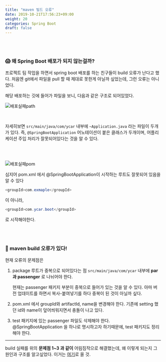 ```yaml
---
title: "maven 빌드 오류"
date: 2019-10-21T17:56:23+09:00
weight: 20
categories: Spring Boot
draft: false
---
```


<br><br>

### 😱 왜 Spring Boot 배포가 되지 않는걸까?

프로젝트 팀 작업을 하면서 spring boot 배포를 하는 친구들이 build 오류가 난다고 했다. 처음엔 git에서 파일을 pull 할 때 제대로 못한게 아닐까 싶었는데, 그런 오류는 아니었다. 

해당 배포하는 깃에 들어가 파일을 보니, 다음과 같은 구조로 되어있었다.

![배포실패path](https://mand2.github.io/assets/images/spring-4/boot_1021_path.JPG)



<br>

자세히보면 `src/main/java/com/ycar` 내부에 `~Application.java` 라는 파일이 두개가 있다. 즉, `@SpringBootApplication` 어노테이션이 붙은 클래스가 두개이며, 어플리케이션 주입 처리가 잘못되어있다는 것을 알 수 있다.

<br><br>

![배포실패pom](https://mand2.github.io/assets/images/spring-4/boot_1021_pom.JPG)

심지어 pom.xml 에서 @SpringBootApplication이 시작하는 루트도 잘못되어 있음을 알 수 있다

```java
<groupId>com.exmaple</groupId>
```

이 아니라, 

```java
<groupId>com.ycar.boot</groupId>
```

로 시작해야한다.



<br><br>

### 🔑 maven build 오류가 있다! 

현재 오류의 문제점은

1. package 루트가 중복으로 되어있다는 점
   `src/main/java/com/ycar` 내부에 **par과 passenger** 로 나뉘어야 한다. 

   현재는 passenger 패키지 부분이 중복으로 들어가 있는 것을 알 수 있다. 아마 버전 업데이트를 하면서 복사-붙여넣기를 하다 중복이 된 것이 아닐까 싶다.

2. pom.xml 에서 groupId와 artifactId, name을 변경해야 한다. 기존에 setting 했던 id와 name이 덮어씌워지면서 충돌이 나고 있다.

3. test 패키지에 있는 passenger 파일도 삭제해야 한다. @SpringBootApplication 을 하나로 명시하고자 하기때문에, test 패키지도 정리해야 한다.

------

build 실패를 위의 **문제점 1~3 과 같이** 어림짐작으로 해결했는데, 왜 이렇게 되는지 그 원인과 구조를 알고싶었다. 
이거는 <a href="">여기</a>로 올 것.

<br><br><br>

